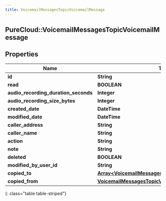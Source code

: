 ```yaml
---
title: VoicemailMessagesTopicVoicemailMessage
---
```

## PureCloud::VoicemailMessagesTopicVoicemailMessage

## Properties

|Name | Type | Description | Notes|
|------------ | ------------- | ------------- | -------------|
| **id** | **String** |  | [optional] |
| **read** | **BOOLEAN** |  | [optional] |
| **audio_recording_duration_seconds** | **Integer** |  | [optional] |
| **audio_recording_size_bytes** | **Integer** |  | [optional] |
| **created_date** | **DateTime** |  | [optional] |
| **modified_date** | **DateTime** |  | [optional] |
| **caller_address** | **String** |  | [optional] |
| **caller_name** | **String** |  | [optional] |
| **action** | **String** |  | [optional] |
| **note** | **String** |  | [optional] |
| **deleted** | **BOOLEAN** |  | [optional] |
| **modified_by_user_id** | **String** |  | [optional] |
| **copied_to** | [**Array&lt;VoicemailMessagesTopicVoicemailCopyRecord&gt;**](VoicemailMessagesTopicVoicemailCopyRecord.html) |  | [optional] |
| **copied_from** | [**VoicemailMessagesTopicVoicemailCopyRecord**](VoicemailMessagesTopicVoicemailCopyRecord.html) |  | [optional] |
{: class="table table-striped"}


